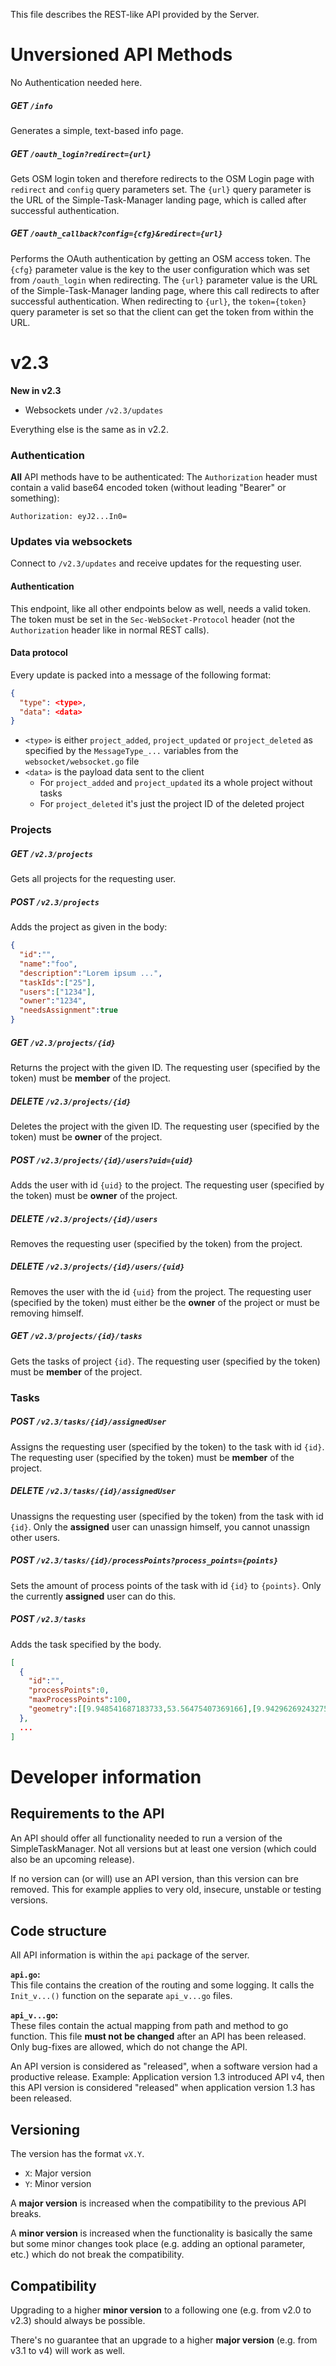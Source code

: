 This file describes the REST-like API provided by the Server.

# Unversioned API Methods

No Authentication needed here.

##### GET `/info`

Generates a simple, text-based info page.

##### GET `/oauth_login?redirect={url}`

Gets OSM login token and therefore redirects to the OSM Login page with `redirect` and `config` query parameters set.
The `{url}` query parameter is the URL of the Simple-Task-Manager landing page, which is called after successful authentication.

##### GET `/oauth_callback?config={cfg}&redirect={url}`

Performs the OAuth authentication by getting an OSM access token.
The `{cfg}` parameter value is the key to the user configuration which was set from `/oauth_login` when redirecting.
The `{url}` parameter value is the URL of the Simple-Task-Manager landing page, where this call redirects to after successful authentication.
When redirecting to `{url}`, the `token={token}` query parameter is set so that the client can get the token from within the URL.

# v2.3

**New in v2.3**
* Websockets under `/v2.3/updates`

Everything else is the same as in v2.2.

### Authentication

**All** API methods have to be authenticated: The `Authorization` header must contain a valid base64 encoded token (without leading "Bearer" or something):

```
Authorization: eyJ2...In0=
```

### Updates via websockets

Connect to `/v2.3/updates` and receive updates for the requesting user.

#### Authentication

This endpoint, like all other endpoints below as well, needs a valid token.
The token must be set in the `Sec-WebSocket-Protocol` header (not the `Authorization` header like in normal REST calls).

#### Data protocol

Every update is packed into a message of the following format:
```json
{
  "type": <type>,
  "data": <data>
}
```

* `<type>` is either `project_added`, `project_updated` or `project_deleted` as specified by the `MessageType_...` variables from the `websocket/websocket.go` file
* `<data>` is the payload data sent to the client
  * For `project_added` and `project_updated` its a whole project without tasks
  * For `project_deleted` it's just the project ID of the deleted project

### Projects

##### GET  `/v2.3/projects`

Gets all projects for the requesting user.

##### POST  `/v2.3/projects`

Adds the project as given in the body:

```json
{
  "id":"",
  "name":"foo",
  "description":"Lorem ipsum ...",
  "taskIds":["25"],
  "users":["1234"],
  "owner":"1234",
  "needsAssignment":true
}
```

##### GET  `/v2.3/projects/{id}`

Returns the project with the given ID. The requesting user (specified by the token) must be **member** of the project.

##### DELETE  `/v2.3/projects/{id}`

Deletes the project with the given ID. The requesting user (specified by the token) must be **owner** of the project.

##### POST `/v2.3/projects/{id}/users?uid={uid}`

Adds the user with id `{uid}` to the project. The requesting user (specified by the token) must be **owner** of the project.

##### DELETE `/v2.3/projects/{id}/users`

Removes the requesting user (specified by the token) from the project.

##### DELETE `/v2.3/projects/{id}/users/{uid}`

Removes the user with the id `{uid}` from the project. The requesting user (specified by the token) must either be the **owner** of the project or must be removing himself.

##### GET  `/v2.3/projects/{id}/tasks`

Gets the tasks of project `{id}`. The requesting user (specified by the token) must be **member** of the project.

### Tasks

##### POST `/v2.3/tasks/{id}/assignedUser`

Assigns the requesting user (specified by the token) to the task with id `{id}`. The requesting user (specified by the token) must be **member** of the project.

##### DELETE `/v2.3/tasks/{id}/assignedUser`

Unassigns the requesting user (specified by the token) from the task with id `{id}`. Only the **assigned** user can unassign himself, you cannot unassign other users.

##### POST `/v2.3/tasks/{id}/processPoints?process_points={points}`

Sets the amount of process points of the task with id `{id}` to `{points}`. Only the currently **assigned** user can do this.

##### POST `/v2.3/tasks`

Adds the task specified by the body.

```json
[
  {
    "id":"",
    "processPoints":0,
    "maxProcessPoints":100,
    "geometry":[[9.948541687183733,53.56475407369166],[9.942962692432753,53.55843257241423],[9.952232406788223,53.55863650655573],[9.948541687183733,53.56475407369166]]
  },
  ...
]
```

# Developer information

## Requirements to the API

An API should offer all functionality needed to run a version of the SimpleTaskManager.
Not all versions but at least one version (which could also be an upcoming release).

If no version can (or will) use an API version, than this version can bre removed.
This for example applies to very old, insecure, unstable or testing versions.

## Code structure

All API information is within the `api` package of the server.

**`api.go`:**<br>
This file contains the creation of the routing and some logging.
It calls the `Init_v...()` function on the separate `api_v...go` files.

**`api_v...go`:**<br>
These files contain the actual mapping from path and method to go function.
This file **must not be changed** after an API has been released.
Only bug-fixes are allowed, which do not change the API.

An API version is considered as "released", when a software version had a productive release.
Example: Application version 1.3 introduced API v4, then this API version is considered "released" when application version 1.3 has been released.

## Versioning

The version has the format `vX.Y`.

* `X`: Major version
* `Y`: Minor version

A **major version** is increased when the compatibility to the previous API breaks.

A **minor version** is increased when the functionality is basically the same but some minor changes took place (e.g. adding an optional parameter, etc.) which do not break the compatibility.

## Compatibility

Upgrading to a higher **minor version** to a following one (e.g. from v2.0 to v2.3) should always be possible.

There's no guarantee that an upgrade to a higher **major version** (e.g. from v3.1 to v4) will work as well. 